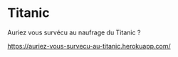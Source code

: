 # Titanic
Auriez vous survécu au naufrage du Titanic ?

https://auriez-vous-survecu-au-titanic.herokuapp.com/
